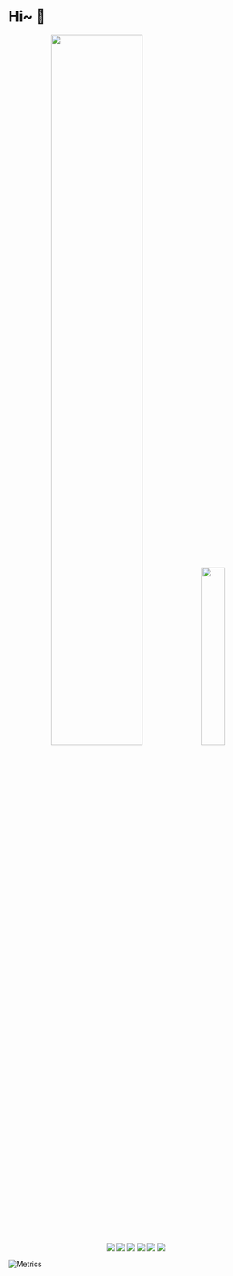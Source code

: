 # Hi~ 👋

<div align="center">
  <img width=60% src="https://github-readme-stats-one-bice.vercel.app/api?username=KwanWaiPang&show_icons=true&theme=default&count_private=true&role=OWNER,ORGANIZATION_MEMBER&hide=prs,issues" />
  <img width=30% src="https://github-readme-stats.vercel.app/api/top-langs/?username=KwanWaiPang&layout=compact&langs_count=6&hide=CMake,JavaScript,Cuda,CSS,PowerShell,GLSL,Roff,Shell" />
</div>

<p align="center">
  <br><br>
<!--   仓库KwanWaiPang的visits数 -->
    <img src="https://badges.strrl.dev/visits/KwanWaiPang/KwanWaiPang?&color=green&logo=github">
  <!--   加入的年数 -->
    <img src="https://badges.strrl.dev/years/KwanWaiPang?color=green&logo=github">
    <img src="https://badges.strrl.dev/repos/KwanWaiPang?color=green&logo=github">
    <img src="https://badges.strrl.dev/commits/daily/KwanWaiPang?color=green&logo=github">
     <img src="https://badges.strrl.dev/contributions/daily/KwanWaiPang?color=green&logo=github">
    <img src="https://badges.strrl.dev/issues-and-prs/all/KwanWaiPang?color=green&logo=github">
</p>


![Metrics](https://metrics.lecoq.io/KwanWaiPang)
